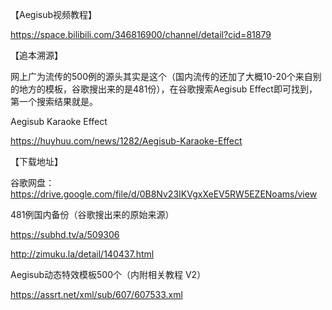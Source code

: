 【Aegisub视频教程】

https://space.bilibili.com/346816900/channel/detail?cid=81879


【追本溯源】

网上广为流传的500例的源头其实是这个（国内流传的还加了大概10-20个来自别的地方的模板，谷歌搜出来的是481份），在谷歌搜索Aegisub Effect即可找到，第一个搜索结果就是。

Aegisub Karaoke Effect

https://huyhuu.com/news/1282/Aegisub-Karaoke-Effect


【下载地址】

谷歌网盘：
https://drive.google.com/file/d/0B8Nv23IKVgxXeEV5RW5EZENoams/view


481例国内备份（谷歌搜出来的原始来源）

https://subhd.tv/a/509306

http://zimuku.la/detail/140437.html


Aegisub动态特效模板500个（内附相关教程 V2）

https://assrt.net/xml/sub/607/607533.xml
